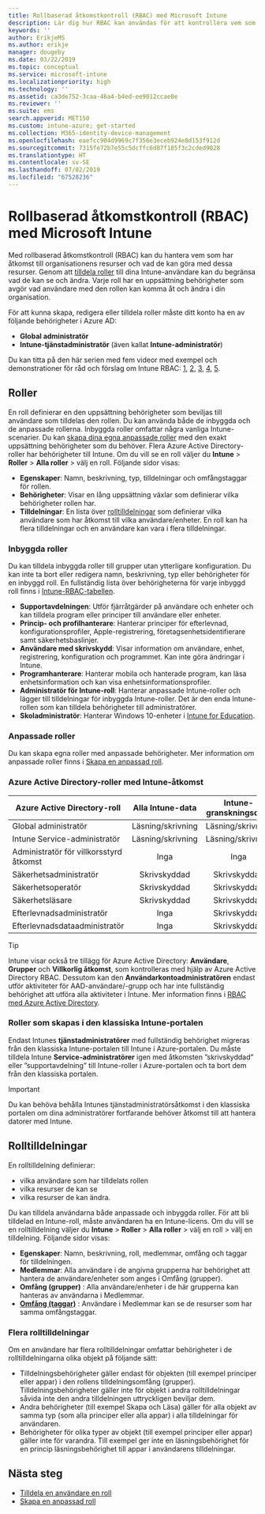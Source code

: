 ```yaml
---
title: Rollbaserad åtkomstkontroll (RBAC) med Microsoft Intune
description: Lär dig hur RBAC kan användas för att kontrollera vem som kan utföra åtgärder och göra ändringar i Microsoft Intune.
keywords: ''
author: ErikjeMS
ms.author: erikje
manager: dougeby
ms.date: 03/22/2019
ms.topic: conceptual
ms.service: microsoft-intune
ms.localizationpriority: high
ms.technology: ''
ms.assetid: ca3de752-3caa-46a4-b4ed-ee9012ccae8e
ms.reviewer: ''
ms.suite: ems
search.appverid: MET150
ms.custom: intune-azure; get-started
ms.collection: M365-identity-device-management
ms.openlocfilehash: eaefcc904d9969c7f356e3eceb924e8d153f912d
ms.sourcegitcommit: 7315fe72b7e55c5dcffc6d87f185f3c2cded9028
ms.translationtype: HT
ms.contentlocale: sv-SE
ms.lasthandoff: 07/02/2019
ms.locfileid: "67528236"
---
```

# <a name="role-based-access-control-rbac-with-microsoft-intune"></a>Rollbaserad åtkomstkontroll (RBAC) med Microsoft Intune

Med rollbaserad åtkomstkontroll (RBAC) kan du hantera vem som har åtkomst till organisationens resurser och vad de kan göra med dessa resurser.  Genom att [tilldela roller](assign-role.md) till dina Intune-användare kan du begränsa vad de kan se och ändra. Varje roll har en uppsättning behörigheter som avgör vad användare med den rollen kan komma åt och ändra i din organisation.

För att kunna skapa, redigera eller tilldela roller måste ditt konto ha en av följande behörigheter i Azure AD:
- **Global administratör**
- **Intune-tjänstadministratör** (även kallat **Intune-administratör**)

Du kan titta på den här serien med fem videor med exempel och demonstrationer för råd och förslag om Intune RBAC: [1](https://www.youtube.com/watch?v=5deXLMLcnKY), [2](https://www.youtube.com/watch?v=38dnMBLuxbQ), [3](https://www.youtube.com/watch?v=6vqg9cAkMbY), [4](https://www.youtube.com/watch?v=5yOLajFFMHE), [5](https://www.youtube.com/watch?v=P5DDvsSF4Wk).

## <a name="roles"></a>Roller
En roll definierar en den uppsättning behörigheter som beviljas till användare som tilldelas den rollen.
Du kan använda både de inbyggda och de anpassade rollerna. Inbyggda roller omfattar några vanliga Intune-scenarier. Du kan [skapa dina egna anpassade roller](create-custom-role.md) med den exakt uppsättning behörigheter som du behöver. Flera Azure Active Directory-roller har behörigheter till Intune.
Om du vill se en roll väljer du **Intune** > **Roller** > **Alla roller** > välj en roll. Följande sidor visas:

- **Egenskaper**: Namn, beskrivning, typ, tilldelningar och omfångstaggar för rollen. 
- **Behörigheter**: Visar en lång uppsättning växlar som definierar vilka behörigheter rollen har.
- **Tilldelningar**: En lista över [rolltilldelningar]( assign-role.md) som definierar vilka användare som har åtkomst till vilka användare/enheter. En roll kan ha flera tilldelningar och en användare kan vara i flera tilldelningar.

### <a name="built-in-roles"></a>Inbyggda roller
Du kan tilldela inbyggda roller till grupper utan ytterligare konfiguration. Du kan inte ta bort eller redigera namn, beskrivning, typ eller behörigheter för en inbyggd roll. En fullständig lista över behörigheterna för varje inbyggd roll finns i [Intune-RBAC-tabellen](https://gallery.technet.microsoft.com/Intune-RBAC-table-2e3c9a1a).

- **Supportavdelningen**: Utför fjärråtgärder på användare och enheter och kan tilldela program eller principer till användare eller enheter.
- **Princip- och profilhanterare**: Hanterar principer för efterlevnad, konfigurationsprofiler, Apple-registrering, företagsenhetsidentifierare samt säkerhetsbaslinjer.
- **Användare med skrivskydd**: Visar information om användare, enhet, registrering, konfiguration och programmet. Kan inte göra ändringar i Intune.
- **Programhanterare**: Hanterar mobila och hanterade program, kan läsa enhetsinformation och kan visa enhetsinformationsprofiler.
- **Administratör för Intune-roll**: Hanterar anpassade Intune-roller och lägger till tilldelningar för inbyggda Intune-roller. Det är den enda Intune-rollen som kan tilldela behörigheter till administratörer.
- **Skoladministratör**: Hanterar Windows 10-enheter i [Intune for Education](introduction-intune-education.md).

### <a name="custom-roles"></a>Anpassade roller
Du kan skapa egna roller med anpassade behörigheter. Mer information om anpassade roller finns i [Skapa en anpassad roll](create-custom-role.md).

### <a name="azure-active-directory-roles-with-intune-access"></a>Azure Active Directory-roller med Intune-åtkomst
| Azure Active Directory-roll | Alla Intune-data | Intune-granskningsdata |
| --- | :---: | :---: |
| Global administratör | Läsning/skrivning | Läsning/skrivning |
| Intune Service-administratör | Läsning/skrivning | Läsning/skrivning |
| Administratör för villkorsstyrd åtkomst | Inga | Inga |
| Säkerhetsadministratör | Skrivskyddad | Skrivskyddad |
| Säkerhetsoperatör | Skrivskyddad | Skrivskyddad |
| Säkerhetsläsare | Skrivskyddad | Skrivskyddad |
| Efterlevnadsadministratör | Inga | Skrivskyddad |
| Efterlevnadsdataadministratör | Inga | Skrivskyddad |

> [!TIP]
> Intune visar också tre tillägg för Azure Active Directory: **Användare**, **Grupper** och **Villkorlig åtkomst**, som kontrolleras med hjälp av Azure Active Directory RBAC. Dessutom kan den **Användarkontoadministratören** endast utför aktiviteter för AAD-användare/-grupp och har inte fullständig behörighet att utföra alla aktiviteter i Intune. Mer information finns i [RBAC med Azure Active Directory](https://docs.microsoft.com/azure/active-directory/active-directory-assign-admin-roles).
### <a name="roles-created-in-the-intune-classic-portal"></a>Roller som skapas i den klassiska Intune-portalen
Endast Intunes **tjänstadministratörer** med fullständig behörighet migreras från den klassiska Intune-portalen till Intune i Azure-portalen. Du måste tilldela Intune **Service-administratörer** igen med åtkomsten ”skrivskyddad” eller ”supportavdelning” till Intune-roller i Azure-portalen och ta bort dem från den klassiska portalen.
> [!IMPORTANT]
> Du kan behöva behålla Intunes tjänstadministratörsåtkomst i den klassiska portalen om dina administratörer fortfarande behöver åtkomst till att hantera datorer med Intune.

## <a name="role-assignments"></a>Rolltilldelningar
En rolltilldelning definierar:

- vilka användare som har tilldelats rollen
- vilka resurser de kan se
- vilka resurser de kan ändra.

Du kan tilldela användarna både anpassade och inbyggda roller. För att bli tilldelad en Intune-roll, måste användaren ha en Intune-licens.
Om du vill se en rolltilldelning väljer du **Intune** > **Roller** > **Alla roller** > välj en roll > välj en tilldelning. Följande sidor visas:

- **Egenskaper**: Namn, beskrivning, roll, medlemmar, omfång och taggar för tilldelningen.
- **Medlemmar**: Alla användare i de angivna grupperna har behörighet att hantera de användare/enheter som anges i Omfång (grupper).
- **Omfång (grupper)** : Alla användare/enheter i de här grupperna kan hanteras av användarna i Medlemmar.
- **[Omfång (taggar)](scope-tags.md)** : Användare i Medlemmar kan se de resurser som har samma omfångstaggar.

### <a name="multiple-role-assignments"></a>Flera rolltilldelningar
Om en användare har flera rolltilldelningar omfattar behörigheter i de rolltilldelningarna olika objekt på följande sätt:

- Tilldelningsbehörigheter gäller endast för objekten (till exempel principer eller appar) i den rollens tilldelningsomfång (grupper). Tilldelningsbehörigheter gäller inte för objekt i andra rolltilldelningar såvida inte den andra tilldelningen uttryckligen beviljar dem.
- Andra behörigheter (till exempel Skapa och Läsa) gäller för alla objekt av samma typ (som alla principer eller alla appar) i alla tilldelningar för användaren.
- Behörigheter för olika typer av objekt (till exempel principer eller appar) gäller inte för varandra. Till exempel ger inte en läsningsbehörighet för en princip läsningsbehörighet till appar i användarens tilldelningar.

## <a name="next-steps"></a>Nästa steg
- [Tilldela en användare en roll](assign-role.md)
- [Skapa en anpassad roll](create-custom-role.md)
